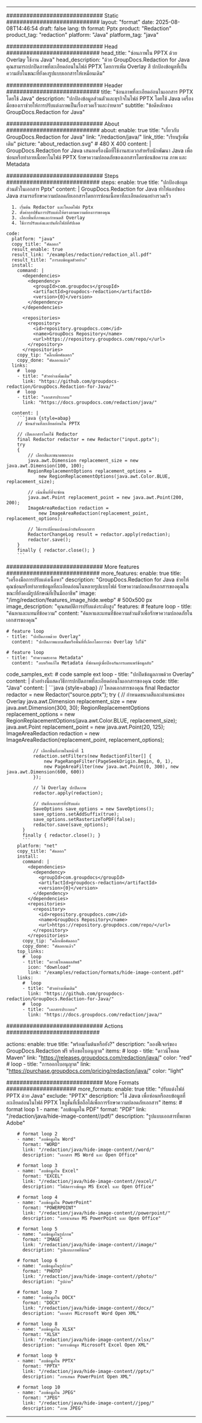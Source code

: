 
---
############################# Static ############################
layout: "format"
date:  2025-08-08T14:46:54
draft: false
lang: th
format: Pptx
product: "Redaction"
product_tag: "redaction"
platform: "Java"
platform_tag: "java"

############################# Head ############################
head_title: "ซ่อนภาพใน PPTX ด้วย Overlay ใช้งาน Java"
head_description: "ด้วย GroupDocs.Redaction for Java คุณสามารถปกปิดภาพที่ละเอียดอ่อนในไฟล์ PPTX โดยการเพิ่ม Overlay สี ปกป้องข้อมูลที่เป็นความลับในขณะที่ยังคงรูปแบบเอกสารให้เหมือนเดิม"

############################# Header ############################
title: "ซ่อนภาพที่ละเอียดอ่อนในเอกสาร PPTX โดยใช้ Java" 
description: "ปกป้องข้อมูลส่วนตัวและธุรกิจในไฟล์ PPTX โดยใช้ Java เครื่องมือของเราช่วยให้การปรับแต่งภาพเป็นเรื่องรวดเร็วและง่ายดาย"
subtitle: "ข้อดีหลักของ GroupDocs.Redaction for Java" 

############################# About ############################
about:
    enable: true
    title: "เกี่ยวกับ GroupDocs.Redaction for Java"
    link: "/redaction/java/"
    link_title: "เรียนรู้เพิ่มเติม"
    picture: "about_redaction.svg" # 480 X 400
    content: |
       GroupDocs.Redaction for Java เสนอเครื่องมือที่ใช้งานสะดวกสำหรับนักพัฒนา Java เพื่อซ่อนหรือทำลายเนื้อหาในไฟล์ PPTX รักษาความปลอดภัยของเอกสารโดยซ่อนข้อความ ภาพ และ Metadata

############################# Steps ############################
steps:
    enable: true
    title: "ปกป้องข้อมูลส่วนตัวในเอกสาร Pptx"
    content: |
      GroupDocs.Redaction for Java ทำให้แอปของ Java สามารถรักษาความปลอดภัยเอกสารโดยการซ่อนเนื้อหาที่ละเอียดอ่อนอย่างรวดเร็ว
      
      1. เริ่มต้น Redactor และโหลดไฟล์ Pptx
      2. ตั้งค่าออปชั่นการปรับแต่งให้ตรงตามความต้องการของคุณ
      3. เลือกพื้นที่ภาพและกำหนดสี Overlay
      4. ใช้การปรับแต่งและบันทึกไฟล์ที่อัปเดต
   
    code:
      platform: "java"
      copy_title: "คัดลอก"
      result_enable: true
      result_link: "/examples/redaction/redaction_all.pdf"
      result_title: "การลบข้อมูลตัวอย่าง"
      install:
        command: |
          <dependencies>
            <dependency>
              <groupId>com.groupdocs</groupId>
              <artifactId>groupdocs-redaction</artifactId>
              <version>{0}</version>
            </dependency>
          </dependencies>

          <repositories>
            <repository>
              <id>repository.groupdocs.com</id>
              <name>GroupDocs Repository</name>
              <url>https://repository.groupdocs.com/repo/</url>
            </repository>
          </repositories>
        copy_tip: "คลิ๊กเพื่อคัดลอก"
        copy_done: "คัดลอกแล้ว"
      links:
        #  loop
        - title: "ตัวอย่างเพิ่มเติม"
          link: "https://github.com/groupdocs-redaction/GroupDocs.Redaction-for-Java/"
        #  loop
        - title: "เอกสารประกอบ"
          link: "https://docs.groupdocs.com/redaction/java/"
          
      content: |
        ```java {style=abap}
        // ซ่อนส่วนที่ละเอียดอ่อนใน PPTX

        // เปิดเอกสารโดยใช้ Redactor
        final Redactor redactor = new Redactor("input.pptx");
        try
        {
            // เลือกสีและขนาดพอกลง
            java.awt.Dimension replacement_size = new java.awt.Dimension(100, 100);
            RegionReplacementOptions replacement_options = 
                new RegionReplacementOptions(java.awt.Color.BLUE, replacement_size);

            // เน้นพื้นที่ที่จะซ่อน
            java.awt.Point replacement_point = new java.awt.Point(200, 200);
            ImageAreaRedaction redaction = 
                new ImageAreaRedaction(replacement_point, replacement_options);

            // ใช้การเปลี่ยนแปลงแล้วบันทึกเอกสาร
            RedactorChangeLog result = redactor.apply(redaction);
            redactor.save();
        }
        finally { redactor.close(); }
        ```            


############################# More features ############################
more_features:
  enable: true
  title: "เครื่องมือการปรับแต่งเนื้อหา"
  description: "GroupDocs.Redaction for Java ช่วยให้คุณซ่อนหรือทำลายข้อมูลที่ละเอียดอ่อนในหลายรูปแบบไฟล์ รักษาความปลอดภัยเอกสารของคุณในขณะที่ยังคงมีรูปลักษณ์ที่เป็นมืออาชีพ"
  image: "/img/redaction/features_image_hide.webp" # 500x500 px
  image_description: "คุณสมบัติการปรับแต่งระดับสูง"
  features:
    # feature loop
    - title: "ค้นหาและแทนที่ข้อความ"
      content: "ค้นหาและแทนที่ข้อความส่วนตัวเพื่อรักษาความปลอดภัยในเอกสารของคุณ"

    # feature loop
    - title: "ปกปิดภาพด้วย Overlay"
      content: "ปกปิดภาพแบบเต็มหรือพื้นที่ที่เลือกโดยการนำ Overlay ไปใช้"

    # feature loop
    - title: "ทำความสะอาด Metadata"
      content: "ลบหรือแก้ไข Metadata ที่ซ่อนอยู่เพื่อป้องกันการเผยแพร่ข้อมูลลับ"
      
  code_samples_ext:
    # code sample ext loop
    - title: "ปกปิดข้อมูลภาพด้วย Overlay"
      content: |
        ตัวอย่างนี้แสดงวิธีการปกปิดภาพที่ละเอียดอ่อนในเอกสารของคุณ
      code:
        title: "Java"
        content: |
          ```java {style=abap}
          //  โหลดเอกสารของคุณ
          final Redactor redactor = new Redactor("source.pptx");
          try
          {
              // กำหนดขนาดสีและตำแหน่งของ Overlay
              java.awt.Dimension replacement_size = new java.awt.Dimension(300, 30);
              RegionReplacementOptions replacement_options = 
                new RegionReplacementOptions(java.awt.Color.BLUE, replacement_size);
              java.awt.Point replacement_point = new java.awt.Point(20, 125);
              ImageAreaRedaction redaction = new ImageAreaRedaction(replacement_point, replacement_options);

              // เลือกพื้นที่ภาพในหน้าที่ 1
              redaction.setFilters(new RedactionFilter[] {
                  new PageRangeFilter(PageSeekOrigin.Begin, 0, 1),
                  new PageAreaFilter(new java.awt.Point(0, 300), new java.awt.Dimension(600, 600))
              });

              // ใช้ Overlay ปกปิดภาพ
              redactor.apply(redaction);

              // บันทึกเอกสารที่ปรับแต่ง
              SaveOptions save_options = new SaveOptions();
              save_options.setAddSuffix(true);
              save_options.setRasterizeToPDF(false);
              redactor.save(save_options);
          }
          finally { redactor.close(); }
          ```
        platform: "net"
        copy_title: "คัดลอก"
        install:
          command: |
            <dependencies>
              <dependency>
                <groupId>com.groupdocs</groupId>
                <artifactId>groupdocs-redaction</artifactId>
                <version>{0}</version>
              </dependency>
            </dependencies>
            <repositories>
              <repository>
                <id>repository.groupdocs.com</id>
                <name>GroupDocs Repository</name>
                <url>https://repository.groupdocs.com/repo/</url>
              </repository>
            </repositories>
          copy_tip: "คลิ๊กเพื่อคัดลอก"
          copy_done: "คัดลอกแล้ว"
        top_links:
          #  loop
          - title: "ดาวน์โหลดผลลัพธ์"
            icon: "download"
            link: "/examples/redaction/formats/hide-image-content.pdf"
        links:
          #  loop
          - title: "ตัวอย่างเพิ่มเติม"
            link: "https://github.com/groupdocs-redaction/GroupDocs.Redaction-for-Java/"
          #  loop
          - title: "เอกสารประกอบ"
            link: "https://docs.groupdocs.com/redaction/java/"


############################# Actions ############################

actions:
  enable: true
  title: "พร้อมเริ่มต้นหรือยัง?"
  description: "ลองฟีเจอร์ของ GroupDocs.Redaction ฟรี หรือขอใบอนุญาต"
  items:
    #  loop
    - title: "ดาวน์โหลด Maven"
      link: "https://releases.groupdocs.com/redaction/java/"
      color: "red"
        #  loop
    - title: "การออกใบอนุญาต"
      link: "https://purchase.groupdocs.com/pricing/redaction/java/"
      color: "light"


############################# More Formats #####################
more_formats:
    enable: true
    title: "ปรับแต่งไฟล์ PPTX ด้วย Java"
    exclude: "PPTX"
    description: "ใช้ Java เพื่อซ่อนหรือลบข้อมูลที่ละเอียดอ่อนในไฟล์ PPTX โซลูชั่นที่เชื่อถือได้เพื่อการรักษาความปลอดภัยเอกสาร"
    items: 
        # format loop 1
        - name: "ลบข้อมูลใน PDF"
          format: "PDF"
          link: "/redaction/java/hide-image-content//pdf/"
          description: "รูปแบบเอกสารที่พกพา Adobe"

        # format loop 2
        - name: "ลบข้อมูลใน Word"
          format: "WORD"
          link: "/redaction/java/hide-image-content//word/"
          description: "เอกสาร MS Word และ Open Office"
          
        # format loop 3
        - name: "ลบข้อมูลใน Excel"
          format: "EXCEL"
          link: "/redaction/java/hide-image-content//excel/"
          description: "ไฟล์ตารางข้อมูล MS Excel และ Open Office"

        # format loop 4
        - name: "ลบข้อมูลใน PowerPoint"
          format: "POWERPOINT"
          link: "/redaction/java/hide-image-content//powerpoint/"
          description: "การนำเสนอ MS PowerPoint และ Open Office"

        # format loop 5
        - name: "ลบข้อมูลในรูปภาพ"
          format: "IMAGE"
          link: "/redaction/java/hide-image-content//image/"
          description: "รูปแบบภาพที่นิยม"

        # format loop 6
        - name: "ลบข้อมูลในรูปถ่าย"
          format: "PHOTO"
          link: "/redaction/java/hide-image-content//photo/"
          description: "รูปถ่าย"

        # format loop 7
        - name: "ลบข้อมูลใน DOCX"
          format: "DOCX"
          link: "/redaction/java/hide-image-content//docx/"
          description: "เอกสาร Microsoft Word Open XML"
          
        # format loop 8
        - name: "ลบข้อมูลใน XLSX"
          format: "XLSX"
          link: "/redaction/java/hide-image-content//xlsx/"
          description: "ตารางข้อมูล Microsoft Excel Open XML"
          
        # format loop 9
        - name: "ลบข้อมูลใน PPTX"
          format: "PPTX"
          link: "/redaction/java/hide-image-content//pptx/"
          description: "การเสนอ PowerPoint Open XML"

        # format loop 10
        - name: "ลบข้อมูลใน JPEG"
          format: "JPEG"
          link: "/redaction/java/hide-image-content//jpeg/"
          description: "ภาพ JPEG"


---